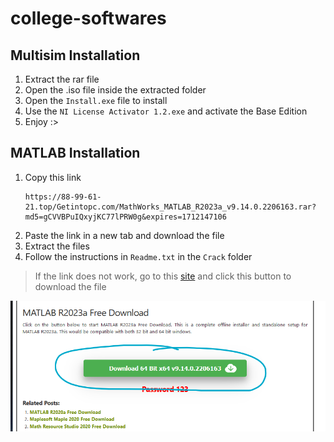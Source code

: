 # college-softwares

## Multisim Installation
1. Extract the rar file
2. Open the .iso file inside the extracted folder
3. Open the `Install.exe` file to install
4. Use the `NI License Activator 1.2.exe` and activate the Base Edition
5. Enjoy :>


## MATLAB Installation
1. Copy this link
   ```
   https://88-99-61-21.top/Getintopc.com/MathWorks_MATLAB_R2023a_v9.14.0.2206163.rar?md5=gCVVBPuIQxyjKC77lPRW0g&expires=1712147106
   ```
3. Paste the link in a new tab and download the file
4. Extract the files
5. Follow the instructions in `Readme.txt` in the `Crack` folder

> If the link does not work, go to this [site](https://getintopc.com/softwares/maths/matlab-r2023a-free-download-9038393/) and click this button to download the file
> 
![GetIntoPc](btn.png)
